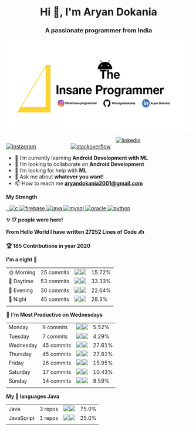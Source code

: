 <h1 align="center">Hi 👋, I'm Aryan Dokania</h1>
<h3 align="center">A passionate programmer from India</h3>

   <img align="middle" src="https://github.com/imaryandokania/imaryandokania/blob/master/The%20insane%20prog-official.png" height=250 width=1200 >


&nbsp;&nbsp;&nbsp;&nbsp;&nbsp;&nbsp;&nbsp;&nbsp;&nbsp;&nbsp;&nbsp;&nbsp;&nbsp;&nbsp;&nbsp;&nbsp;&nbsp;&nbsp;&nbsp;&nbsp;&nbsp;&nbsp;&nbsp;&nbsp;&nbsp;&nbsp;&nbsp;&nbsp;&nbsp;&nbsp;&nbsp;&nbsp;&nbsp;&nbsp;&nbsp;&nbsp;&nbsp;&nbsp;&nbsp;&nbsp;&nbsp;&nbsp;&nbsp;&nbsp;&nbsp;&nbsp;&nbsp;&nbsp;&nbsp;&nbsp;&nbsp;&nbsp;&nbsp;&nbsp;&nbsp;&nbsp;&nbsp;&nbsp;&nbsp;&nbsp;&nbsp;&nbsp;&nbsp;&nbsp;&nbsp;&nbsp;&nbsp;&nbsp;&nbsp;&nbsp;&nbsp;&nbsp;&nbsp;&nbsp;&nbsp;  [<img src='https://cdn.jsdelivr.net/npm/simple-icons@3.0.1/icons/linkedin.svg' alt='linkedin' height='40'>](https://www.linkedin.com/in/aryan-dokania-14436b159/)&nbsp;&nbsp;&nbsp;&nbsp;&nbsp;&nbsp;&nbsp;&nbsp;&nbsp;&nbsp;&nbsp;&nbsp;&nbsp;&nbsp;&nbsp;&nbsp;&nbsp;&nbsp;&nbsp;&nbsp;&nbsp;&nbsp;&nbsp;        [<img src='https://cdn.jsdelivr.net/npm/simple-icons@3.0.1/icons/instagram.svg' alt='instagram' height='40'>](https://www.instagram.com/theinsane.programmer/)&nbsp;&nbsp;&nbsp;&nbsp;&nbsp;&nbsp;&nbsp;&nbsp;&nbsp;&nbsp;&nbsp;&nbsp;&nbsp;&nbsp;&nbsp;&nbsp;&nbsp;&nbsp;&nbsp;&nbsp;&nbsp;&nbsp;&nbsp; [<img src='https://cdn.jsdelivr.net/npm/simple-icons@3.0.1/icons/stackoverflow.svg' alt='stackoverflow' height='40'>](https://stackoverflow.com/users/imaryandokania)  






- 🌱 I’m currently learning **Android Development with ML**
- 👯 I’m looking to collaborate on **Android Development**
- 🤔 I’m looking for help with **ML**
- 💬 Ask me about **whatever you want!**
- 📫 How to reach me **aryandokania2001@gmail.com**
 
 **My Strength**
<p align="left"> <a href="https://www.cprogramming.com/" target="_blank">.  <img src="https://devicons.github.io/devicon/devicon.git/icons/c/c-original.svg" alt="c" width="40" height="40"/> </a> <a href="https://firebase.google.com/" target="_blank"> <img src="https://www.vectorlogo.zone/logos/firebase/firebase-icon.svg" alt="firebase" width="40" height="40"/> </a> <a href="https://www.java.com" target="_blank"> <img src="https://devicons.github.io/devicon/devicon.git/icons/java/java-original-wordmark.svg" alt="java" width="40" height="40"/> </a> <a href="https://www.mysql.com/" target="_blank"> <img src="https://devicons.github.io/devicon/devicon.git/icons/mysql/mysql-original-wordmark.svg" alt="mysql" width="40" height="40"/> </a> <a href="https://www.oracle.com/" target="_blank"> <img src="https://devicons.github.io/devicon/devicon.git/icons/oracle/oracle-original.svg" alt="oracle" width="40" height="40"/> </a> <a href="https://www.python.org" target="_blank"> <img src="https://devicons.github.io/devicon/devicon.git/icons/python/python-original.svg" alt="python" width="40" height="40"/> </a> </p>

<!--START_SECTION_PROFILE_VIEWS:readme-info-->
**✨ 17 people were here!**


<!--END_SECTION_PROFILE_VIEWS:readme-info-->




<!--START_SECTION_LINES_OF_CODE:readme-info-->
**From Hello World I have written 27252 Lines of Code ✍️**


<!--END_SECTION_LINES_OF_CODE:readme-info-->


<!--START_CONTRIBUTIONS:readme-info-->
**🏆 185 Contributions in year 2020**


<!--END_CONTRIBUTIONS:readme-info-->





<!--START_SECTION_DAILY_COMMIT:readme-info-->
**I'm a night 🦉** 

| | | | |
| --- | --- | --- | --- |
|🌞 Morning                |25 commits          |![](https://via.placeholder.com/64x22/000000/000000?text=+)![](https://via.placeholder.com/336x22/b8b8b8/b8b8b8?=text=+)|15.72%|
|🌆 Daytime                |53 commits          |![](https://via.placeholder.com/132x22/000000/000000?text=+)![](https://via.placeholder.com/268x22/b8b8b8/b8b8b8?=text=+)|33.33%|
|🌃 Evening                |36 commits          |![](https://via.placeholder.com/92x22/000000/000000?text=+)![](https://via.placeholder.com/308x22/b8b8b8/b8b8b8?=text=+)|22.64%|
|🌙 Night                  |45 commits          |![](https://via.placeholder.com/112x22/000000/000000?text=+)![](https://via.placeholder.com/288x22/b8b8b8/b8b8b8?=text=+)|28.3%|
| | | | |

<!--END_SECTION_DAILY_COMMIT:readme-info-->




<!--START_SECTION_WEEKLY_COMMIT:readme-info-->
📅 **I'm Most Productive on Wednesdays** 

| | | | |
| --- | --- | --- | --- |
|Monday                   |9 commits           |![](https://via.placeholder.com/24x22/000000/000000?text=+)![](https://via.placeholder.com/376x22/b8b8b8/b8b8b8?=text=+)|5.52%|
|Tuesday                  |7 commits           |![](https://via.placeholder.com/16x22/000000/000000?text=+)![](https://via.placeholder.com/384x22/b8b8b8/b8b8b8?=text=+)|4.29%|
|Wednesday                |45 commits          |![](https://via.placeholder.com/112x22/000000/000000?text=+)![](https://via.placeholder.com/288x22/b8b8b8/b8b8b8?=text=+)|27.61%|
|Thursday                 |45 commits          |![](https://via.placeholder.com/112x22/000000/000000?text=+)![](https://via.placeholder.com/288x22/b8b8b8/b8b8b8?=text=+)|27.61%|
|Friday                   |26 commits          |![](https://via.placeholder.com/64x22/000000/000000?text=+)![](https://via.placeholder.com/336x22/b8b8b8/b8b8b8?=text=+)|15.95%|
|Saturday                 |17 commits          |![](https://via.placeholder.com/40x22/000000/000000?text=+)![](https://via.placeholder.com/360x22/b8b8b8/b8b8b8?=text=+)|10.43%|
|Sunday                   |14 commits          |![](https://via.placeholder.com/36x22/000000/000000?text=+)![](https://via.placeholder.com/364x22/b8b8b8/b8b8b8?=text=+)|8.59%|
| | | | |

<!--END_SECTION_WEEKLY_COMMIT:readme-info-->




<!--START_SECTION_LANGUAGE:readme-info-->
**My 💖 languages Java** 

| | | | |
| --- | --- | --- | --- |
|Java                     |3 repos|             ![](https://via.placeholder.com/300x22/000000/000000?text=+)![](https://via.placeholder.com/100x22/b8b8b8/b8b8b8?=text=+)|75.0%|
|JavaScript               |1 repos|             ![](https://via.placeholder.com/100x22/000000/000000?text=+)![](https://via.placeholder.com/300x22/b8b8b8/b8b8b8?=text=+)|25.0%|
| | | | |

<!--END_SECTION_LANGUAGE:readme-info-->

